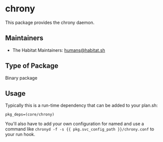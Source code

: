 # chrony

This package provides the chrony daemon.

## Maintainers

* The Habitat Maintainers: <humans@habitat.sh>

## Type of Package

Binary package

## Usage

Typically this is a run-time dependency that can be added to your
plan.sh:

    pkg_deps=(core/chrony)

You'll also have to add your own configuration for named and use a command like `chronyd -f -s {{ pkg.svc_config_path }}/chrony.conf` to your run hook.
